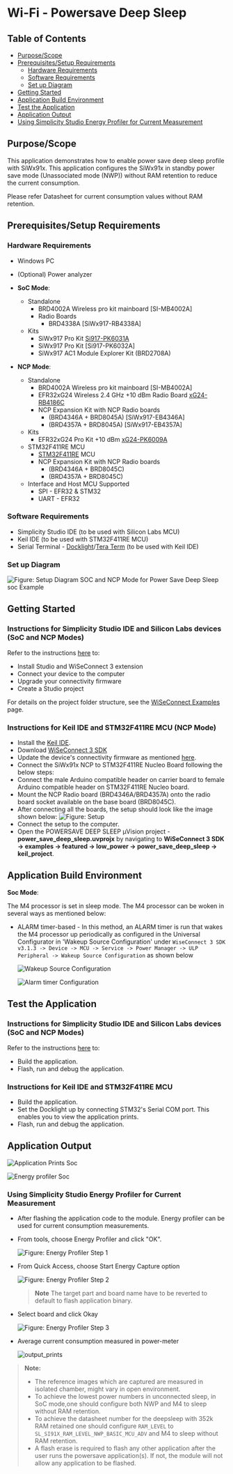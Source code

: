# Wi-Fi - Powersave Deep Sleep

## Table of Contents

- [Purpose/Scope](#purposescope)
- [Prerequisites/Setup Requirements](#prerequisitessetup-requirements)
  - [Hardware Requirements](#hardware-requirements)
  - [Software Requirements](#software-requirements)
  - [Set up Diagram](#set-up-diagram)
- [Getting Started](#getting-started)
- [Application Build Environment](#application-build-environment)
- [Test the Application](#test-the-application)
- [Application Output](#application-output)
- [Using Simplicity Studio Energy Profiler for Current Measurement](#using-simplicity-studio-energy-profiler-for-current-measurement)

## Purpose/Scope

This application demonstrates how to enable power save deep sleep profile with SiWx91x. This application configures the SiWx91x in standby power save mode (Unassociated mode (NWP)) without RAM retention to reduce the current consumption.

Please refer Datasheet for current consumption values without RAM retention.

## Prerequisites/Setup Requirements

### Hardware Requirements

- Windows PC
- (Optional) Power analyzer 
- **SoC Mode**:
  - Standalone
    - BRD4002A Wireless pro kit mainboard [SI-MB4002A]
    - Radio Boards 
  	  - BRD4338A [SiWx917-RB4338A]
  - Kits
  	- SiWx917 Pro Kit [Si917-PK6031A](https://www.silabs.com/development-tools/wireless/wi-fi/siwx917-pro-kit?tab=overview)
  	- SiWx917 Pro Kit [Si917-PK6032A]
    - SiWx917 AC1 Module Explorer Kit (BRD2708A)
  	
- **NCP Mode**:
  - Standalone
    - BRD4002A Wireless pro kit mainboard [SI-MB4002A]
    - EFR32xG24 Wireless 2.4 GHz +10 dBm Radio Board [xG24-RB4186C](https://www.silabs.com/development-tools/wireless/xg24-rb4186c-efr32xg24-wireless-gecko-radio-board?tab=overview)
    - NCP Expansion Kit with NCP Radio boards
      - (BRD4346A + BRD8045A) [SiWx917-EB4346A]
      - (BRD4357A + BRD8045A) [SiWx917-EB4357A]
  - Kits
  	- EFR32xG24 Pro Kit +10 dBm [xG24-PK6009A](https://www.silabs.com/development-tools/wireless/efr32xg24-pro-kit-10-dbm?tab=overview)
  - STM32F411RE MCU
    - [STM32F411RE](https://www.st.com/en/microcontrollers-microprocessors/stm32f411re.html) MCU
    - NCP Expansion Kit with NCP Radio boards
      - (BRD4346A + BRD8045C)
      - (BRD4357A + BRD8045C)
  - Interface and Host MCU Supported
    - SPI - EFR32 & STM32
    - UART - EFR32

### Software Requirements

- Simplicity Studio IDE (to be used with Silicon Labs MCU)
- Keil IDE (to be used with STM32F411RE MCU)
- Serial Terminal - [Docklight](https://docklight.de/)/[Tera Term](https://ttssh2.osdn.jp/index.html.en) (to be used with Keil IDE)

### Set up Diagram

  ![Figure: Setup Diagram SOC and NCP Mode for Power Save Deep Sleep soc Example](resources/readme/setup_soc_ncp.png)

## Getting Started

### Instructions for Simplicity Studio IDE and Silicon Labs devices (SoC and NCP Modes)

  Refer to the instructions [here](https://docs.silabs.com/wiseconnect/latest/wiseconnect-getting-started/) to:

  - Install Studio and WiSeConnect 3 extension
  - Connect your device to the computer
  - Upgrade your connectivity firmware
  - Create a Studio project
  
For details on the project folder structure, see the [WiSeConnect Examples](https://docs.silabs.com/wiseconnect/latest/wiseconnect-examples/#example-folder-structure) page.

### Instructions for Keil IDE and STM32F411RE MCU (NCP Mode)

  - Install the [Keil IDE](https://www.keil.com/).
  - Download [WiSeConnect 3 SDK](https://github.com/SiliconLabs/wiseconnect)
  - Update the device's connectivity firmware as mentioned [here](https://docs.silabs.com/wiseconnect/latest/wiseconnect-getting-started/getting-started-with-ncp-mode).
  - Connect the SiWx91x NCP to STM32F411RE Nucleo Board following the below steps:
   - Connect the male Arduino compatible header on carrier board to female Arduino compatible header on STM32F411RE Nucleo board.
   - Mount the NCP Radio board (BRD4346A/BRD4357A) onto the radio board socket available on the base board (BRD8045C).
   - After connecting all the boards, the setup should look like the image shown below:
    ![Figure: Setup](resources/readme/stm32_setup.png)
   - Connect the setup to the computer.
  - Open the POWERSAVE DEEP SLEEP µVision project - **power_save_deep_sleep.uvprojx** by navigating to **WiSeConnect 3 SDK → examples → featured → low_power → power_save_deep_sleep → keil_project**. 

## Application Build Environment

**Soc Mode**:

The M4 processor is set in sleep mode. The M4 processor can be woken in several ways as mentioned below:

- ALARM timer-based - In this method, an ALARM timer is run that wakes the M4 processor up periodically as configured in the Universal Configurator in 'Wakeup Source Configuration' under `WiseConnect 3 SDK v3.1.3 -> Device -> MCU -> Service -> Power Manager -> ULP Peripheral -> Wakeup Source Configuration` as shown below

  ![Wakeup Source Configuration](resources/readme/wakeup_configure.png)

  ![Alarm timer Configuration](resources/readme/alarm_timer_configure.png)

## Test the Application

### Instructions for Simplicity Studio IDE and Silicon Labs devices (SoC and NCP Modes)

Refer to the instructions [here](https://docs.silabs.com/wiseconnect/latest/wiseconnect-getting-started/) to:

- Build the application.
- Flash, run and debug the application.

### Instructions for Keil IDE and STM32F411RE MCU

- Build the application.
- Set the Docklight up by connecting STM32's Serial COM port. This enables you to view the application prints.
- Flash, run and debug the application.

## Application Output

  ![Application Prints Soc](resources/readme/application_prints_soc_ncp.png)
  
  ![Energy profiler Soc](resources/readme/power_meter_avg_current_consumption.png)

### Using Simplicity Studio Energy Profiler for Current Measurement
  
- After flashing the application code to the module. Energy profiler can be used for current consumption measurements.

- From tools, choose Energy Profiler and click "OK".

    ![Figure: Energy Profiler Step 1](resources/readme/energy_profiler_step_1.png)

- From Quick Access, choose Start Energy Capture option

    ![Figure: Energy Profiler Step 2](resources/readme/energy_profiler_step_2.png)

    > **Note** The target part and board name have to be reverted to default to flash application binary.
- Select board and click Okay

  ![Figure: Energy Profiler Step 3](resources/readme/energy_profiler_step_3.png)
- Average current consumption measured in power-meter

    ![output_prints](resources/readme/power_meter_avg_current_consumption.png)

> **Note:**
> - The reference images which are captured are measured in isolated chamber, might vary in open environment.
> - To achieve the lowest power numbers in unconnected sleep, in SoC mode,one should configure both NWP and M4 to sleep without RAM retention.
> - To achieve the datasheet number for the deepsleep with 352k RAM retained one should configure `RAM_LEVEL` to `SL_SI91X_RAM_LEVEL_NWP_BASIC_MCU_ADV` and M4 to sleep without RAM retention.
> - A flash erase is required to flash any other application after the user runs the powersave application(s). If not, the module will not allow any application to be flashed.
